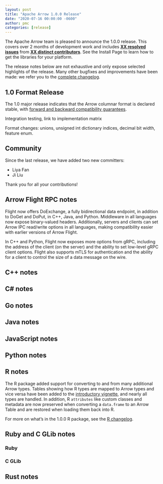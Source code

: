 ```yaml
---
layout: post
title: "Apache Arrow 1.0.0 Release"
date: "2020-07-16 00:00:00 -0600"
author: pmc
categories: [release]
---
```

<!--
{% comment %}
Licensed to the Apache Software Foundation (ASF) under one or more
contributor license agreements.  See the NOTICE file distributed with
this work for additional information regarding copyright ownership.
The ASF licenses this file to you under the Apache License, Version 2.0
(the "License"); you may not use this file except in compliance with
the License.  You may obtain a copy of the License at

http://www.apache.org/licenses/LICENSE-2.0

Unless required by applicable law or agreed to in writing, software
distributed under the License is distributed on an "AS IS" BASIS,
WITHOUT WARRANTIES OR CONDITIONS OF ANY KIND, either express or implied.
See the License for the specific language governing permissions and
limitations under the License.
{% endcomment %}
-->

The Apache Arrow team is pleased to announce the 1.0.0 release. This covers
over 2 months of development work and includes [**XX resolved issues**][1]
from [**XX distinct contributors**][2]. See the Install Page to learn how to
get the libraries for your platform.

The release notes below are not exhaustive and only expose selected highlights
of the release. Many other bugfixes and improvements have been made: we refer
you to the [complete changelog][3].

## 1.0 Format Release

The 1.0 major release indicates that the Arrow columnar format is declared
stable, with [forward and backward compatibility guarantees][5].

Integration testing, link to implementation matrix

Format changes: unions, unsigned int dictionary indices, decimal bit width, feature enum.

## Community

Since the last release, we have added two new committers:

* Liya Fan
* Ji Liu

Thank you for all your contributions!

<!-- Acknowledge and link to any new committers and PMC members since the last release. See previous release announcements for examples. -->

## Arrow Flight RPC notes
Flight now offers DoExchange, a fully bidirectional data endpoint, in addition to DoGet and DoPut, in C++, Java, and Python. Middleware in all languages now expose binary-valued headers. Additionally, servers and clients can set Arrow IPC read/write options in all languages, making compatibility easier with earlier versions of Arrow Flight.

In C++ and Python, Flight now exposes more options from gRPC, including the address of the client (on the server) and the ability to set low-level gRPC client options. Flight also supports mTLS for authentication and the ability for a client to control the size of a data message on the wire.
## C++ notes

## C# notes

## Go notes

## Java notes

## JavaScript notes

## Python notes

## R notes

The R package added support for converting to and from many additional Arrow types. Tables showing how R types are mapped to Arrow types and vice versa have been added to the [introductory vignette][6], and nearly all types are handled. In addition, R `attributes` like custom classes and metadata are now preserved when converting a `data.frame` to an Arrow Table and are restored when loading them back into R.

For more on what’s in the 1.0.0 R package, see the [R changelog][4].

## Ruby and C GLib notes

### Ruby

### C GLib

## Rust notes


[1]: https://issues.apache.org/jira/issues/?jql=project%20%3D%20ARROW%20AND%20status%20%3D%20Resolved%20AND%20fixVersion%20%3D%201.0.0
[2]: https://arrow.apache.org/release/1.0.0.html#contributors
[3]: https://arrow.apache.org/release/1.0.0.html
[4]: https://arrow.apache.org/docs/r/news/
[5]: https://arrow.apache.org/docs/format/Versioning.html
[6]: https://arrow.apache.org/docs/r/articles/arrow.html
